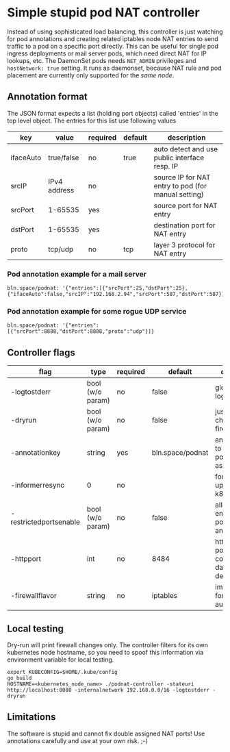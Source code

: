 # Simple stupid pod NAT controller

Instead of using sophisticated load balancing, this controller is just watching for pod annotations and creating related iptables node NAT entries to send traffic to a pod on a specific port directly. This can be useful for single pod ingress deployments or mail server pods, which need direct NAT for IP lookups, etc. The DaemonSet pods needs `NET_ADMIN` privileges and `hostNetwork: true` setting. It runs as daemonset, because NAT rule and pod placement are currently only supported for the *same node*.

## Annotation format

The JSON format expects a list (holding port objects) called 'entries' in the top level object. The entries for this list use following values

|key|value|required|default|description|
|---|---|---|---|---|
|ifaceAuto|true/false|no|true| auto detect and use public interface resp. IP|
|srcIP| IPv4 address |no| |source IP for NAT entry to pod (for manual setting)|
|srcPort| 1-65535 |yes| |source port for NAT entry|
|dstPort| 1-65535 | yes | |destination port for NAT entry|
|proto| tcp/udp|no|tcp|layer 3 protocol for NAT entry|

### Pod annotation example for a mail server
```
bln.space/podnat: '{"entries":[{"srcPort":25,"dstPort":25},{"ifaceAuto":false,"srcIP":"192.168.2.94","srcPort":587,"dstPort":587}]}'
```

### Pod annotation example for some rogue UDP service
```
bln.space/podnat: '{"entries":[{"srcPort":8888,"dstPort":8888,"proto":"udp"}]}
```

## Controller flags
|flag|type|required|default|description|
|---|---|---|---|---|
|-logtostderr| bool (w/o param) |no| false | glog sending logs to stderr|
|-dryrun| bool (w/o param) |no| false | just printing changes to firewall |
|-annotationkey| string |yes| bln.space/podnat |annotation key to watch for in pods (format as above)|
|-informerresync| 0 | no | |for high traffic updates vs. k8s informer|
|-restrictedportsenable| bool (w/o param) |no|false|allow NAT entries for ports like 22 and 6443|
|-httpport| int |no|8484|http port for pod nat controller daemon set deployment|
|-firewallflavor| string |no|iptables|implementation for firewall NAT automation|

## Local testing

Dry-run will print firewall changes only. The controller filters for its own kubernetes node hostname, so you need to spoof this information via environment variable for local testing.

```
export KUBECONFIG=$HOME/.kube/config
go build
HOSTNAME=<kubernetes_node_name> ./podnat-controller -stateuri http://localhost:8080 -internalnetwork 192.168.0.0/16 -logtostderr -dryrun
```

## Limitations

The software is stupid and cannot fix double assigned NAT ports! Use annotations carefully and use at your own risk. ;-)
